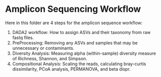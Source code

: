 # Amplicon Sequencing Workflow

Here in this folder are 4 steps for the amplicon sequence workflow:


1. DADA2 workflow: How to assign ASVs and their taxonomy from raw fastq 
files.  
2. PreProcessing: Removing any ASVs and samples that may be unnecessary or 
contaminants.  
3. Diversity Analysis: Measuring alpha (within-sample) diversity measure 
of Richness, Shannon, and Simpson.  
4. Compositional Analysis: Scaling the reads, calculating bray-curtis 
dissimilarity, PCoA analysis, PERMANOVA, 
and beta dispr.
